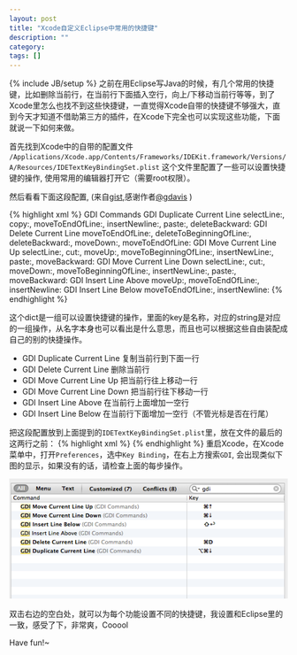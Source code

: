 ```yaml
---
layout: post
title: "Xcode自定义Eclipse中常用的快捷键"
description: ""
category: 
tags: []
---
```

{% include JB/setup %}
之前在用Eclipse写Java的时候，有几个常用的快捷键，比如删除当前行，在当前行下面插入空行，向上/下移动当前行等等，到了Xcode里怎么也找不到这些快捷键，一直觉得Xcode自带的快捷键不够强大，直到今天才知道不借助第三方的插件，在Xcode下完全也可以实现这些功能，下面就说一下如何来做。


首先找到Xcode中的自带的配置文件  
`/Applications/Xcode.app/Contents/Frameworks/IDEKit.framework/Versions/A/Resources/IDETextKeyBindingSet.plist`
这个文件里配置了一些可以设置快捷键的操作, 使用常用的编辑器打开它（需要root权限）。

然后看看下面这段配置, (来自[gist](https://gist.github.com/gdavis/2829437),感谢作者[@gdavis](https://gist.github.com/gdavis) )

{% highlight xml %}
<key>GDI Commands</key>
<dict>
  	<key>GDI Duplicate Current Line</key>
  	<string>selectLine:, copy:, moveToEndOfLine:, insertNewline:, paste:, deleteBackward:</string>
  	<key>GDI Delete Current Line</key>
  	<string>moveToEndOfLine:, deleteToBeginningOfLine:, deleteBackward:, moveDown:, moveToEndOfLine:</string>
  	<key>GDI Move Current Line Up</key>
  	<string>selectLine:, cut:, moveUp:, moveToBeginningOfLine:, insertNewLine:, paste:, moveBackward:</string>
  	<key>GDI Move Current Line Down</key>
  	<string>selectLine:, cut:, moveDown:, moveToBeginningOfLine:, insertNewLine:, paste:, moveBackward:</string>
  	<key>GDI Insert Line Above</key>
  	<string>moveUp:, moveToEndOfLine:, insertNewline:</string>
  	<key>GDI Insert Line Below</key>
  	<string>moveToEndOfLine:, insertNewline:</string>
</dict>
{% endhighlight %}

这个dict是一组可以设置快捷键的操作，里面的key是名称，对应的string是对应的一组操作，从名字本身也可以看出是什么意思，而且也可以根据这些自由装配成自己的别的快捷操作。

* GDI Duplicate Current Line	复制当前行到下面一行
* GDI Delete Current Line  		删除当前行
* GDI Move Current Line Up 		把当前行往上移动一行
* GDI Move Current Line Down 	把当前行往下移动一行
* GDI Insert Line Above 		在当前行上面增加一空行
* GDI Insert Line Below 		在当前行下面增加一空行（不管光标是否在行尾）

把这段配置放到上面提到的`IDETextKeyBindingSet.plist`里，放在文件的最后的这两行之前：
{% highlight xml %}
	</dict>
</plist>
{% endhighlight %}
重启Xcode，在Xcode菜单中，打开`Preferences`，选中`Key Binding`，在右上方搜索`GDI`, 会出现类似下图的显示，如果没有的话，请检查上面的每步操作。

![img ](/assets/resources/key_binding.png) 

双击右边的空白处，就可以为每个功能设置不同的快捷键，我设置和Eclipse里的一致，感受了下，非常爽，Cooool

Have fun!~  

